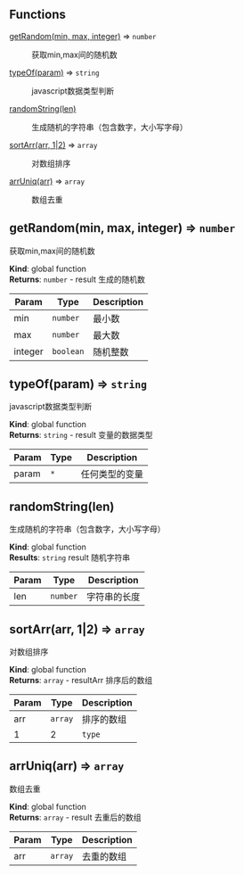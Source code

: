 ## Functions

<dl>
<dt><a href="#getRandom">getRandom(min, max, integer)</a> ⇒ <code>number</code></dt>
<dd><p>获取min,max间的随机数</p>
</dd>
<dt><a href="#typeOf">typeOf(param)</a> ⇒ <code>string</code></dt>
<dd><p>javascript数据类型判断</p>
</dd>
<dt><a href="#randomString">randomString(len)</a></dt>
<dd><p>生成随机的字符串（包含数字，大小写字母）</p>
</dd>
<dt><a href="#sortArr">sortArr(arr, 1|2)</a> ⇒ <code>array</code></dt>
<dd><p>对数组排序</p>
</dd>
<dt><a href="#arrUniq">arrUniq(arr)</a> ⇒ <code>array</code></dt>
<dd><p>数组去重</p>
</dd>
</dl>

<a name="getRandom"></a>

## getRandom(min, max, integer) ⇒ <code>number</code>
获取min,max间的随机数

**Kind**: global function  
**Returns**: <code>number</code> - result 生成的随机数  

| Param | Type | Description |
| --- | --- | --- |
| min | <code>number</code> | 最小数 |
| max | <code>number</code> | 最大数 |
| integer | <code>boolean</code> | 随机整数 |

<a name="typeOf"></a>

## typeOf(param) ⇒ <code>string</code>
javascript数据类型判断

**Kind**: global function  
**Returns**: <code>string</code> - result 变量的数据类型  

| Param | Type | Description |
| --- | --- | --- |
| param | <code>\*</code> | 任何类型的变量 |

<a name="randomString"></a>

## randomString(len)
生成随机的字符串（包含数字，大小写字母）

**Kind**: global function  
**Results**: <code>string</code> result 随机字符串  

| Param | Type | Description |
| --- | --- | --- |
| len | <code>number</code> | 字符串的长度 |

<a name="sortArr"></a>

## sortArr(arr, 1|2) ⇒ <code>array</code>
对数组排序

**Kind**: global function  
**Returns**: <code>array</code> - resultArr 排序后的数组  

| Param | Type | Description |
| --- | --- | --- |
| arr | <code>array</code> | 排序的数组 |
| 1|2 | <code>type</code> | 增序|降序 |

<a name="arrUniq"></a>

## arrUniq(arr) ⇒ <code>array</code>
数组去重

**Kind**: global function  
**Returns**: <code>array</code> - result 去重后的数组  

| Param | Type | Description |
| --- | --- | --- |
| arr | <code>array</code> | 去重的数组 |

